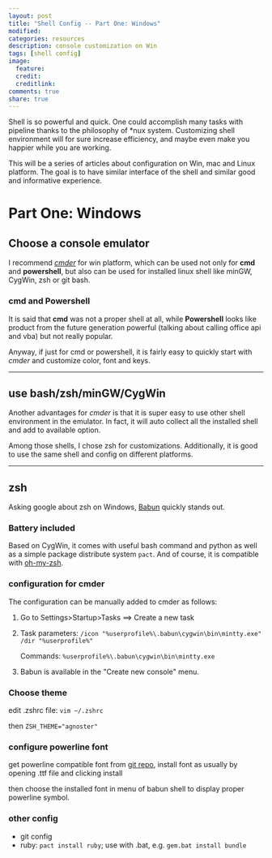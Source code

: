 ```yaml
---
layout: post
title: "Shell Config -- Part One: Windows"
modified:
categories: resources
description: console customization on Win
tags: [shell config]
image:
  feature:
  credit:
  creditlink:
comments: true
share: true
---
```


Shell is so powerful and quick. One could accomplish many tasks with pipeline thanks to the philosophy of \*nux system. Customizing shell environment will for sure increase efficiency, and maybe even make you happier while you are working.

This will be a series of articles about configuration on Win, mac and Linux platform. The goal is to have similar interface of the shell and similar good and informative experience. 

Part One: Windows
====

## Choose a console emulator
I recommend *[cmder](http://cmder.net/)* for win platform, which can be used not only for **cmd** and **powershell**, but also can be used for installed linux shell like minGW, CygWin, zsh or git bash.


### cmd and Powershell
It is said that **cmd** was not a proper shell at all, while **Powershell** looks like product from the future generation powerful (talking about calling office api and vba) but not really popular. 

Anyway, if just for cmd or powershell, it is fairly easy to quickly start with *cmder* and customize color, font and keys.

___

## use bash/zsh/minGW/CygWin
Another advantages for *cmder* is that it is super easy to use other shell environment in the emulator. In fact, it will auto collect all the installed shell and add to available option.

Among those shells, I chose zsh for customizations. Additionally, it is good to use the same shell and config on different platforms. 

___

## zsh
Asking google about zsh on Windows, [Babun](http://babun.github.io/) quickly stands out. 

### Battery included

Based on CygWin, it comes with useful bash command and python as well as a simple package distribute system `pact`. And of course, it is compatible with [oh-my-zsh](https://github.com/robbyrussell/oh-my-zsh).

### configuration for cmder

The configuration can be manually added to cmder as follows:
   
1. Go to Settings>Startup>Tasks ==> Create a new task
2. Task parameters: `/icon "%userprofile%\.babun\cygwin\bin\mintty.exe" /dir "%userprofile%"`
    
    Commands: `%userprofile%\.babun\cygwin\bin\mintty.exe`
3. Babun is available in the "Create new console" menu.

### Choose theme
edit .zshrc file: `vim ~/.zshrc`

then `ZSH_THEME="agnoster"`

### configure powerline font
get powerline compatible font from [git repo](https://github.com/powerline/fonts), install font as usually by opening .ttf file and clicking install

then choose the installed font in menu of babun shell to display proper powerline symbol.

### other config
- git config
- ruby: `pact install ruby`; use with .bat, e.g. `gem.bat install bundle`

   

